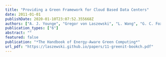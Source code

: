 ```yaml
---
title: "Providing a Green Framework for Cloud Based Data Centers"
date: 2011-01-01
publishDate: 2020-01-10T23:07:52.355668Z
authors: ["A. J. Younge", "Gregor von Laszewski", "L. Wang", "G. C. Fox"]
publication_types: ["6"]
abstract: ""
featured: false
publication: "*The Handbook of Energy-Aware Green Computing*"
url_pdf: "https://laszewski.github.io/papers/11-greenit-bookch.pdf"
---
```


